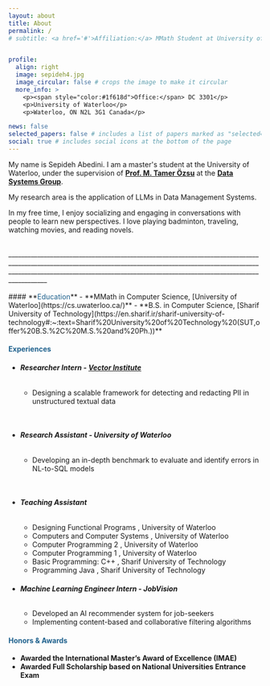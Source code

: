 ```yaml
---
layout: about
title: About
permalink: /
# subtitle: <a href='#'>Affiliation:</a> MMath Student at University of Waterloo


profile:
  align: right
  image: sepideh4.jpg
  image_circular: false # crops the image to make it circular
  more_info: >
    <p><span style="color:#1f618d">Office:</span> DC 3301</p>
    <p>University of Waterloo</p>
    <p>Waterloo, ON N2L 3G1 Canada</p>

news: false 
selected_papers: false # includes a list of papers marked as "selected={true}"
social: true # includes social icons at the bottom of the page
---
```

My name is Sepideh Abedini. 
I am a master's student at the University of Waterloo, under the supervision of **[Prof. M. Tamer Özsu](https://cs.uwaterloo.ca/~tozsu/)** at the **[Data Systems Group](https://uwaterloo.ca/data-systems-group/)**.

My research area is the application of LLMs in Data Management Systems.

In my free time, I enjoy socializing and engaging in conversations with people to learn new perspectives. I love playing badminton, traveling, watching movies, and reading novels. 
<!-- <span style="color:#b03a2e">some *blue* text</span>. -->

<!-- Here are some photos from the recent conferences I attended. -->
<br>
______________________________________________________________________________________________________________________________________________________________________________________________________________________________________________________
<br>
<br>
#### **<span style="color:#1f618d">Education</span>**
- **MMath in Computer Science, [University of Waterloo](https://cs.uwaterloo.ca/)**
- **B.S. in Computer Science, [Sharif University of Technology](https://en.sharif.ir/sharif-university-of-technology#:~:text=Sharif%20University%20of%20Technology%20(SUT,offer%20B.S.%2C%20M.S.%20and%20Ph.))**

#### **<span style="color:#1f618d">Experiences</span>**
- ###### **Researcher Intern - [Vector Institute](https://vectorinstitute.ai/)**
  - Designing a scalable framework for detecting and redacting PII in unstructured textual data 
<br>

- ###### **Research Assistant - University of Waterloo**
  - Developing an in-depth benchmark to evaluate and identify errors in NL-to-SQL models
<br>

- ###### **Teaching Assistant**
  - Designing Functional Programs , University of Waterloo
  - Computers and Computer Systems , University of Waterloo
  - Computer Programming 2 , University of Waterloo
  - Computer Programming 1 , University of Waterloo
  - Basic Programming: C++ , Sharif University of Technology
  - Programming Java , Sharif University of Technology

- ###### **Machine Learning Engineer Intern - JobVision**
  - Developed an AI recommender system for job-seekers
  - Implementing content-based and collaborative filtering algorithms


#### **<span style="color:#1f618d">Honors & Awards</span>**
- **Awarded the International Master’s Award of Excellence (IMAE)**
- **Awarded Full Scholarship based on National Universities Entrance Exam**


[//]: # (Tell the world about yourself. Link to your favorite [subreddit]&#40;http://reddit.com&#41;.)
[//]: # (You can put a picture in, too. The code is already in, just name your picture `prof_pic.jpg` and put it in the `img/` folder.)


[//]: # (Put your address / P.O. box / other info right below your picture. You can also disable any of these elements by editing `profile` property of the YAML header of your `_pages/about.md`. Edit `_bibliography/papers.bib` and Jekyll will render your [publications page]&#40;/al-folio/publications/&#41; automatically.)

 <!-- Link to your social media connections, too. This theme is set up to use [Font Awesome icons]&#40;https://fontawesome.com/&#41; and [Academicons]&#40;https://jpswalsh.github.io/academicons/&#41;, like the ones below. Add your Facebook, Twitter, LinkedIn, Google Scholar, or just disable all of them.) -->
